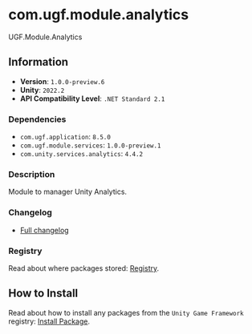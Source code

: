 # com.ugf.module.analytics

UGF.Module.Analytics

## Information

- **Version**: `1.0.0-preview.6`
- **Unity**: `2022.2`
- **API Compatibility Level**: `.NET Standard 2.1`

### Dependencies

- `com.ugf.application`: `8.5.0`
- `com.ugf.module.services`: `1.0.0-preview.1`
- `com.unity.services.analytics`: `4.4.2`


### Description

Module to manager Unity Analytics.

### Changelog

- [Full changelog](changelog.md)

### Registry

Read about where packages stored: [Registry](https://github.com/unity-game-framework/organization/blob/main/docs/registry.md).

## How to Install

Read about how to install any packages from the `Unity Game Framework` registry: [Install Package](https://github.com/unity-game-framework/organization/blob/main/docs/install-packages.md).
